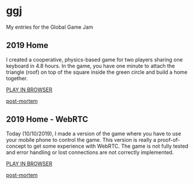 # ggj
My entries for the Global Game Jam

## 2019 Home

I created a cooperative, physics-based game for two players sharing one keyboard in 4.8 hours. 
In the game, you have one minute to attach the triangle (roof) on top of the square inside the green circle and build a home together.

[PLAY IN BROWSER](https://projects.reindernijhoff.net/home/)

[post-mortem](https://reindernijhoff.net/2019/01/home-global-game-jam/)

## 2019 Home - WebRTC

Today (10/10/2019), I made a version of the game where you have to use your mobile phone to control the game. This version is really a proof-of-concept to get some experience with WebRTC. The game is not fully tested and error handling or lost connections are not correctly implemented.

[PLAY IN BROWSER](https://projects.reindernijhoff.net/home_webrtc/)

[post-mortem](https://reindernijhoff.net/2019/01/home-global-game-jam/)